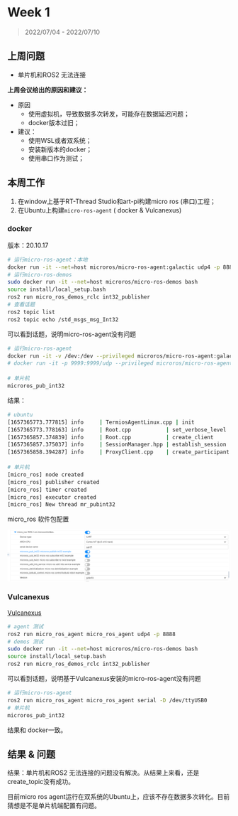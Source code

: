 # Week 1

> 2022/07/04 - 2022/07/10

## 上周问题

* 单片机和ROS2 无法连接

**上周会议给出的原因和建议：**

* 原因
  * 使用虚拟机，导致数据多次转发，可能存在数据延迟问题；
  * docker版本过旧；
* 建议：
  * 使用WSL或者双系统；
  * 安装新版本的docker；
  * 使用串口作为测试；

## 本周工作

1. 在window上基于RT-Thread Studio和art-pi构建micro ros (串口)工程；
2. 在Ubuntu上构建`micro-ros-agent` ( docker & Vulcanexus)

###  docker

版本：20.10.17

```bash
# 运行micro-ros-agent：本地
docker run -it --net=host microros/micro-ros-agent:galactic udp4 -p 8888
# 运行micro-ros-demos
sudo docker run -it --net=host microros/micro-ros-demos bash
source install/local_setup.bash
ros2 run micro_ros_demos_rclc int32_publisher
# 查看话题
ros2 topic list
ros2 topic echo /std_msgs_msg_Int32
```

可以看到话题，说明micro-ros-agent没有问题

```bash
# 运行micro-ros-agent
docker run -it -v /dev:/dev --privileged microros/micro-ros-agent:galactic serial --dev /dev/ttyUSB0
# docker run -it -p 9999:9999/udp --privileged microros/micro-ros-agent:galactic udp4 -p 9999

# 单片机
microros_pub_int32
```



结果：

```bash
# ubuntu
[1657365773.777815] info     | TermiosAgentLinux.cpp | init                     | running...             | fd: 3
[1657365773.778163] info     | Root.cpp           | set_verbose_level        | logger setup           | verbose_level: 4
[1657365857.374839] info     | Root.cpp           | create_client            | create                 | client_key: 0x10176887, session_id: 0x81
[1657365857.375037] info     | SessionManager.hpp | establish_session        | session established    | client_key: 0x10176887, address: 0
[1657365858.394287] info     | ProxyClient.cpp    | create_participant       | participant created    | client_key: 0x10176887, participant_id: 0x000(1)

# 单片机
[micro_ros] node created                                                        
[micro_ros] publisher created                                                   
[micro_ros] timer created                                                       
[micro_ros] executor created                                                    
[micro_ros] New thread mr_pubint32 
```



micro_ros 软件包配置

![image-20220709091040708](picture/week_0704_0710/image-20220709091040708.png)

### Vulcanexus

[Vulcanexus](https://docs.vulcanexus.org/en/galactic/rst/installation/linux_binary_installation.html)

```bash
# agent 测试
ros2 run micro_ros_agent micro_ros_agent udp4 -p 8888
# demos 测试
sudo docker run -it --net=host microros/micro-ros-demos bash
source install/local_setup.bash
ros2 run micro_ros_demos_rclc int32_publisher
```

可以看到话题，说明基于Vulcanexus安装的micro-ros-agent没有问题

```bash
# 运行micro-ros-agent
ros2 run micro_ros_agent micro_ros_agent serial -D /dev/ttyUSB0
# 单片机
microros_pub_int32
```

结果和 docker一致。

## 结果 & 问题

结果：单片机和ROS2 无法连接的问题没有解决。从结果上来看，还是create_topic没有成功。

目前micro ros agent运行在双系统的Ubuntu上，应该不存在数据多次转化。目前猜想是不是单片机端配置有问题。



